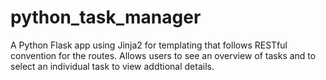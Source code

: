# python_task_manager

A Python Flask app using Jinja2 for templating that follows RESTful convention for the routes. Allows users to see an overview of tasks and to select an individual task to view addtional details.

